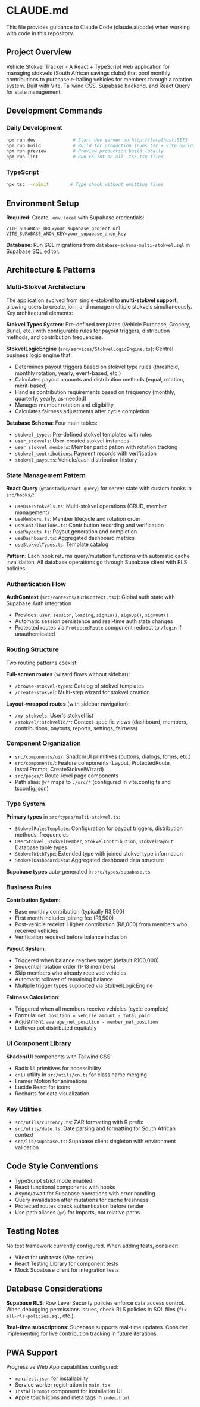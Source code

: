 # CLAUDE.md

This file provides guidance to Claude Code (claude.ai/code) when working with code in this repository.

## Project Overview

Vehicle Stokvel Tracker - A React + TypeScript web application for managing stokvels (South African savings clubs) that pool monthly contributions to purchase e-hailing vehicles for members through a rotation system. Built with Vite, Tailwind CSS, Supabase backend, and React Query for state management.

## Development Commands

### Daily Development
```bash
npm run dev              # Start dev server on http://localhost:5173
npm run build            # Build for production (runs tsc + vite build)
npm run preview          # Preview production build locally
npm run lint             # Run ESLint on all .ts/.tsx files
```

### TypeScript
```bash
npx tsc --noEmit        # Type check without emitting files
```

## Environment Setup

**Required**: Create `.env.local` with Supabase credentials:
```
VITE_SUPABASE_URL=your_supabase_project_url
VITE_SUPABASE_ANON_KEY=your_supabase_anon_key
```

**Database**: Run SQL migrations from `database-schema-multi-stokvel.sql` in Supabase SQL editor.

## Architecture & Patterns

### Multi-Stokvel Architecture

The application evolved from single-stokvel to **multi-stokvel support**, allowing users to create, join, and manage multiple stokvels simultaneously. Key architectural elements:

**Stokvel Types System**: Pre-defined templates (Vehicle Purchase, Grocery, Burial, etc.) with configurable rules for payout triggers, distribution methods, and contribution frequencies.

**StokvelLogicEngine** (`src/services/StokvelLogicEngine.ts`): Central business logic engine that:
- Determines payout triggers based on stokvel type rules (threshold, monthly rotation, yearly, event-based, etc.)
- Calculates payout amounts and distribution methods (equal, rotation, merit-based)
- Handles contribution requirements based on frequency (monthly, quarterly, yearly, as-needed)
- Manages member rotation and eligibility
- Calculates fairness adjustments after cycle completion

**Database Schema**: Four main tables:
- `stokvel_types`: Pre-defined stokvel templates with rules
- `user_stokvels`: User-created stokvel instances
- `user_stokvel_members`: Member participation with rotation tracking
- `stokvel_contributions`: Payment records with verification
- `stokvel_payouts`: Vehicle/cash distribution history

### State Management Pattern

**React Query** (`@tanstack/react-query`) for server state with custom hooks in `src/hooks/`:

- `useUserStokvels.ts`: Multi-stokvel operations (CRUD, member management)
- `useMembers.ts`: Member lifecycle and rotation order
- `useContributions.ts`: Contribution recording and verification
- `usePayouts.ts`: Payout generation and completion
- `useDashboard.ts`: Aggregated dashboard metrics
- `useStokvelTypes.ts`: Template catalog

**Pattern**: Each hook returns query/mutation functions with automatic cache invalidation. All database operations go through Supabase client with RLS policies.

### Authentication Flow

**AuthContext** (`src/contexts/AuthContext.tsx`): Global auth state with Supabase Auth integration
- Provides: `user`, `session`, `loading`, `signIn()`, `signUp()`, `signOut()`
- Automatic session persistence and real-time auth state changes
- Protected routes via `ProtectedRoute` component redirect to `/login` if unauthenticated

### Routing Structure

Two routing patterns coexist:

**Full-screen routes** (wizard flows without sidebar):
- `/browse-stokvel-types`: Catalog of stokvel templates
- `/create-stokvel`: Multi-step wizard for stokvel creation

**Layout-wrapped routes** (with sidebar navigation):
- `/my-stokvels`: User's stokvel list
- `/stokvel/:stokvelId/*`: Context-specific views (dashboard, members, contributions, payouts, reports, settings, fairness)

### Component Organization

- `src/components/ui/`: Shadcn/UI primitives (buttons, dialogs, forms, etc.)
- `src/components/`: Feature components (Layout, ProtectedRoute, InstallPrompt, CreateStokvelWizard)
- `src/pages/`: Route-level page components
- Path alias: `@/*` maps to `./src/*` (configured in vite.config.ts and tsconfig.json)

### Type System

**Primary types** in `src/types/multi-stokvel.ts`:
- `StokvelRulesTemplate`: Configuration for payout triggers, distribution methods, frequencies
- `UserStokvel`, `StokvelMember`, `StokvelContribution`, `StokvelPayout`: Database table types
- `StokvelWithType`: Extended type with joined stokvel type information
- `StokvelDashboardData`: Aggregated dashboard data structure

**Supabase types** auto-generated in `src/types/supabase.ts`

### Business Rules

**Contribution System**:
- Base monthly contribution (typically R3,500)
- First month includes joining fee (R1,500)
- Post-vehicle receipt: Higher contribution (R8,000) from members who received vehicles
- Verification required before balance inclusion

**Payout System**:
- Triggered when balance reaches target (default R100,000)
- Sequential rotation order (1-13 members)
- Skip members who already received vehicles
- Automatic rollover of remaining balance
- Multiple trigger types supported via StokvelLogicEngine

**Fairness Calculation**:
- Triggered when all members receive vehicles (cycle complete)
- Formula: `net_position = vehicle_amount - total_paid`
- Adjustment: `average_net_position - member_net_position`
- Leftover pot distributed equitably

### UI Component Library

**Shadcn/UI** components with Tailwind CSS:
- Radix UI primitives for accessibility
- `cn()` utility in `src/utils/cn.ts` for class name merging
- Framer Motion for animations
- Lucide React for icons
- Recharts for data visualization

### Key Utilities

- `src/utils/currency.ts`: ZAR formatting with R prefix
- `src/utils/date.ts`: Date parsing and formatting for South African context
- `src/lib/supabase.ts`: Supabase client singleton with environment validation

## Code Style Conventions

- TypeScript strict mode enabled
- React functional components with hooks
- Async/await for Supabase operations with error handling
- Query invalidation after mutations for cache freshness
- Protected routes check authentication before render
- Use path aliases (`@/`) for imports, not relative paths

## Testing Notes

No test framework currently configured. When adding tests, consider:
- Vitest for unit tests (Vite-native)
- React Testing Library for component tests
- Mock Supabase client for integration tests

## Database Considerations

**Supabase RLS**: Row Level Security policies enforce data access control. When debugging permissions issues, check RLS policies in SQL files (`fix-all-rls-policies.sql`, etc.).

**Real-time subscriptions**: Supabase supports real-time updates. Consider implementing for live contribution tracking in future iterations.

## PWA Support

Progressive Web App capabilities configured:
- `manifest.json` for installability
- Service worker registration in `main.tsx`
- `InstallPrompt` component for installation UI
- Apple touch icons and meta tags in `index.html`
